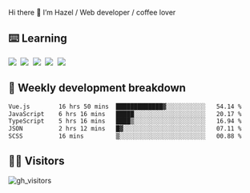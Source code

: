 
Hi there 👋 I’m Hazel / Web developer / coffee lover

## ⌨️ Learning

<samp>
 <a href="https://github.com/vuejs/core"><img src="https://api.iconify.design/logos:vue.svg" /></a>
  <a href="https://github.com/vuejs/core"><img src="https://api.iconify.design/logos:react.svg" /></a>
  <a href="https://github.com/vitejs/vite"><img src="https://api.iconify.design/logos:vitejs.svg" /></a>
  <a href="https://github.com/microsoft/TypeScript"><img src="https://api.iconify.design/logos:typescript-icon.svg" /></a> 
  <a href="https://github.com/unocss/unocss"><img src="https://api.iconify.design/logos:unocss.svg" /></a>
  

</samp>


## 🦀 Weekly development breakdown

<!--START_SECTION:waka-->

```txt
Vue.js        16 hrs 50 mins  █████████████▓░░░░░░░░░░░   54.14 %
JavaScript    6 hrs 16 mins   █████░░░░░░░░░░░░░░░░░░░░   20.17 %
TypeScript    5 hrs 16 mins   ████▒░░░░░░░░░░░░░░░░░░░░   16.94 %
JSON          2 hrs 12 mins   █▓░░░░░░░░░░░░░░░░░░░░░░░   07.11 %
SCSS          16 mins         ▒░░░░░░░░░░░░░░░░░░░░░░░░   00.88 %
```

<!--END_SECTION:waka-->
## 👬🏻 Visitors

![gh_visitors](https://profile-counter.glitch.me/Hazel-Lin/count.svg)

